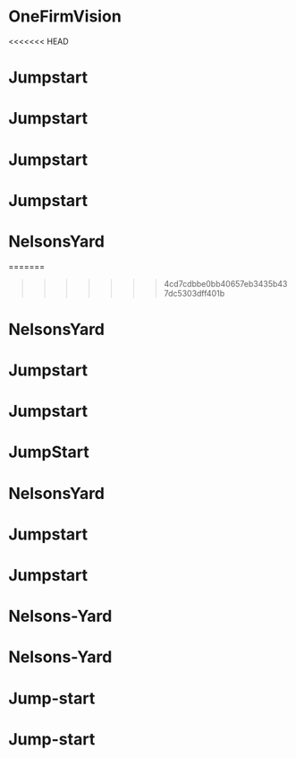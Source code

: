 # OneFirmVision
<<<<<<< HEAD
# Jumpstart
# Jumpstart
# Jumpstart
# Jumpstart
# NelsonsYard
=======

>>>>>>> 4cd7cdbbe0bb40657eb3435b437dc5303dff401b
# NelsonsYard
# Jumpstart
# Jumpstart
# JumpStart
# NelsonsYard
# Jumpstart
# Jumpstart
# Nelsons-Yard
# Nelsons-Yard
# Jump-start
# Jump-start
